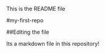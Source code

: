 This is the README file

#my-first-repo

##Editing the file

Its a markdown file in this repository!
